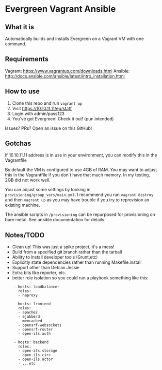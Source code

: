 # Evergreen Vagrant Ansible

## What it is

Automatically builds and installs Evergreen on a Vagrant VM with one command.

## Requirements

Vagrant: https://www.vagrantup.com/downloads.html
Ansible: http://docs.ansible.com/ansible/latest/intro_installation.html

## How to use

1. Clone this repo and run `vagrant up`
2. Visit https://10.10.11.11/eg/staff
3. Login with admin/pass123
4. You've got Evergreen!  Check it out! (pun intended)

Issues? PRs?  Open an issue on this GitHub!

## Gotchas

If 10.10.11.11 address is in use in your environment, you can modify this in the Vagrantfile

By default the VM is configured to use 4GB of RAM.  You may want to adjust this in the Vagrantfile if you don't have that much memory.  In my testing, 2GB did not work well.

You can adjust some settings by looking in `provisioning/group_vars/main.yml`.  I recommend you run `vagrant destroy` and then `vagrant up` as you may have trouble if you try to reprovision an existing machine.

The ansible scripts in `/provisioning` can be repurposed for provisioning on bare metal.  See ansible documentation for details.

## Notes/TODO
- Clean up!  This was just a spike project, it's a mess!
- Build from a specified git branch rather than the tarball
- Ability to install developer tools (Grunt,etc)
- Explicitly state dependencies rather than running Makefile.install
- Support other than Debian Jessie
- Extra bits like reporter, etc.
- better role isolation so you could run a playbook something like this:
```
    - hosts: loadbalancer
      roles:
      - haproxy

    - hosts: frontend
      roles:
      - apache2
      - ejabberd
      - memcached
      - opensrf-websockets
      - opensrf-router
      - open-ils.auth
    
    - hosts: backend
      roles: 
      - open-ils.storage
      - open-ils.circ
      - open-ils.actor
      - ...etc
```

